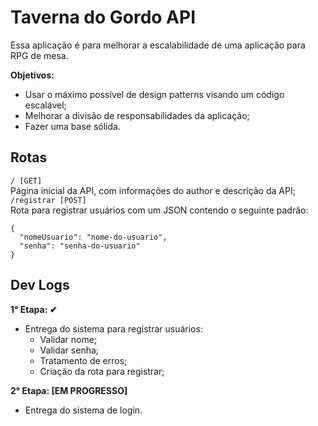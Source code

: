# Taverna do Gordo API
Essa aplicação é para melhorar a escalabilidade de uma aplicação para RPG de mesa.

**Objetivos:**
- Usar o máximo possível de design patterns visando um código escalável;
- Melhorar a divisão de responsabilidades da aplicação;
- Fazer uma base sólida.

## Rotas
```/ [GET]```<br>
Página inicial da API, com informações do author e descrição da API;<br>
```/registrar [POST]```<br>
Rota para registrar usuários com um JSON contendo o seguinte padrão:<br>
```
{
  "nomeUsuario": "nome-do-usuario",
  "senha": "senha-do-usuario"
}
```

## Dev Logs
**1° Etapa: ✔**
- Entrega do sistema para registrar usuários:
  - Validar nome;
  - Validar senha;
  - Tratamento de erros;
  - Criação da rota para registrar;

**2° Etapa: [EM PROGRESSO]**
- Entrega do sistema de login.
